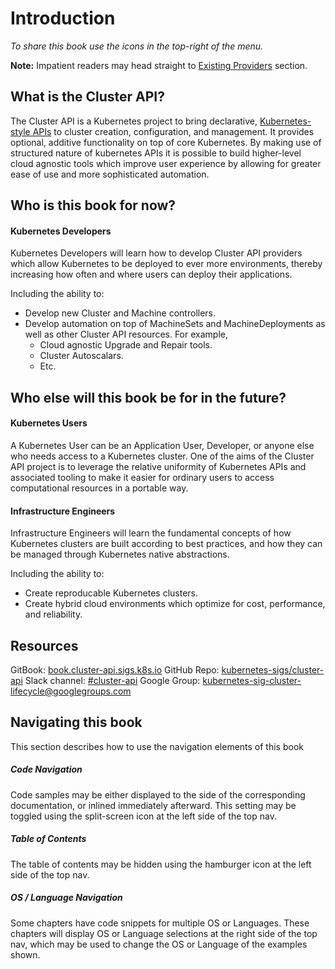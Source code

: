 # Introduction

*To share this book use the icons in the top-right of the menu.*

**Note:** Impatient readers may head straight to [Existing Providers](
getting_started/existing_providers.md) section.

## What is the Cluster API?

The Cluster API is a Kubernetes project to bring declarative, [Kubernetes-style
APIs][k8s-apis] to cluster creation, configuration, and management. It
provides optional, additive functionality on top of core Kubernetes. By making
use of structured nature of kubernetes APIs it is possible to build higher-level
cloud agnostic tools which improve user experience by allowing for greater
ease of use and more sophisticated automation.

[k8s-apis]: https://kubernetes.io/docs/concepts/overview/kubernetes-api/

## Who is this book for now?

#### Kubernetes Developers

Kubernetes Developers will learn how to develop Cluster API providers which
allow Kubernetes to be deployed to ever more environments, thereby increasing
how often and where users can deploy their applications.

Including the ability to:

- Develop new Cluster and Machine controllers.
- Develop automation on top of MachineSets and MachineDeployments as well
as other Cluster API resources. For example,
  - Cloud agnostic Upgrade and Repair tools.
  - Cluster Autoscalars.
  - Etc.

## Who else will this book be for in the future?

#### Kubernetes Users

A Kubernetes User can be an Application User, Developer, or anyone else who
needs access to a Kubernetes cluster. One of the aims of the Cluster API
project is to leverage the relative uniformity of Kubernetes APIs and
associated tooling to make it easier for ordinary users to access computational
resources in a portable way.

#### Infrastructure Engineers

Infrastructure Engineers will learn the fundamental concepts of how Kubernetes
clusters are built according to best practices, and how they can be managed
through Kubernetes native abstractions.

Including the ability to:

- Create reproducable Kubernetes clusters.
- Create hybrid cloud environments which optimize for cost, performance, and
reliability.

## Resources

GitBook: [book.cluster-api.sigs.k8s.io](http://book.cluster-api.sigs.k8s.io)
GitHub Repo: [kubernetes-sigs/cluster-api](https://github.com/kubernetes-sigs/cluster-api)
Slack channel: [#cluster-api](http://slack.k8s.io/#cluster-api)
Google Group: [kubernetes-sig-cluster-lifecycle@googlegroups.com](https://groups.google.com/forum/#!forum/kubernetes-sig-cluster-lifecycle)

## Navigating this book

This section describes how to use the navigation elements of this book

##### Code Navigation

Code samples may be either displayed to the side of the corresponding
documentation, or inlined immediately afterward.  This setting may be toggled
using the split-screen icon at the left side of the top nav.

##### Table of Contents

The table of contents may be hidden using the hamburger icon at the left side
of the top nav.

##### OS / Language Navigation

Some chapters have code snippets for multiple OS or Languages.  These chapters
will display OS or Language selections at the right side of the top nav, which
may be used to change the OS or Language of the examples shown.

<!-- References -->
